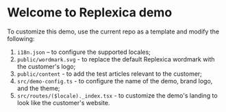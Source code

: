 # Welcome to Replexica demo

To customize this demo, use the current repo as a template and modify the following:

1. `i18n.json` – to configure the supported locales;
1. `public/wordmark.svg` - to replace the default Replexica wordmark with the customer's logo;
1. `public/content` - to add the test articles relevant to the customer;
1. `src/demo-config.ts` - to configure the name of the demo, brand logo, and the theme;
1. `src/routes/($locale)._index.tsx` - to customize the demo's landing to look like the customer's website.

